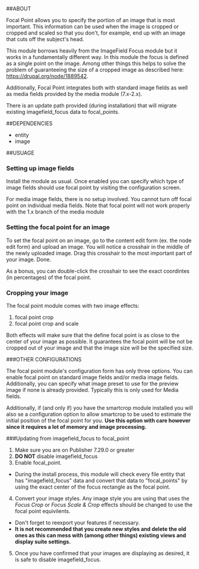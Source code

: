 ##ABOUT

Focal Point allows you to specify the portion of an image that is most
important. This information can be used when the image is cropped or cropped and
scaled so that you don't, for example, end up with an image that cuts off the
subject's head.

This module borrows heavily from the ImageField Focus module but it works in a
fundamentally different way. In this module the focus is defined as a single
point on the image. Among other things this helps to solve the problem of
guaranteeing the size of a cropped image as described here:
https://drupal.org/node/1889542.

Additionally, Focal Point integrates both with standard image fields as well as
media fields provided by the media module (7.x-2.x).

There is an update path provided (during installation) that will migrate
existing imagefield_focus data to focal_points.

##DEPENDENCIES

- entity
- image

##USUAGE

### Setting up image fields

Install the module as usual. Once enabled you can specify which type of image
fields should
use focal point by visiting the configuration screen.

For media image fields, there is no setup involved. You cannot turn off focal
point on individual media fields. Note that focal point will not work properly
with the 1.x branch of the media module

### Setting the focal point for an image

To set the focal point on an image, go to the content edit form (ex. the node
edit form) and upload an image. You will notice a crosshair in the middle of the
newly uploaded image. Drag this crosshair to the most important part of your
image. Done.

As a bonus, you can double-click the crosshair to see the exact coordintes (in
percentages) of the focal point.

### Cropping your image
The focal point module comes with two image effects:

1. focal point crop
2. focal point crop and scale

Both effects will make sure that the define focal point is as close to the
center of your image as possible. It guarantees the focal point will be not be
cropped out of your image and that the image size will be the specified size.

###OTHER CONFIGURATIONS

The focal point module's configuration form has only three options. You can
enable focal point on standard image fields and/or media image fields.
Additionally, you can specify what image preset to use for the preview image if
none is already provided. Typically this is only used for Media fields.

Additionally, if (and only if) you have the smartcrop module installed you will
also se a configuration option to allow smartcrop to be used to estimate the
initial position of the focal point for you. __Use this option with care however
since it requires a lot of memory and image processing.__

###Updating from imagefield_focus to focal_point

1. Make sure you are on Publisher 7.29.0 or greater
2. **DO NOT** disable imagefield_focus
3. Enable focal_point.
  - During the install process, this module will check every file entity that
    has "imagefield_focus" data and convert that data to "focal_points" by using
    the exact center of the focus rectangle as the focal point.
4. Convert your image styles. Any image style you are using that uses the *Focus
   Crop* or *Focus Scale & Crop* effects should be changed to use the focal
   point equivilents.
  - Don't forget to reexport your features if necessary.
  - **It is not recommended that you create new styles and delete the old ones
    as this can mess with (among other things) existing views and display suite
    settings.**
5. Once you have confirmed that your images are displaying as desired, it is
   safe to disable imagefield_focus.
